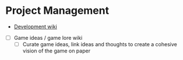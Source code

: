 # Project Management

- [Development wiki](development-wiki.md)





- [ ] Game ideas / game lore wiki
	- [ ] Curate game ideas, link ideas and thoughts to create a cohesive vision of the game on paper 
